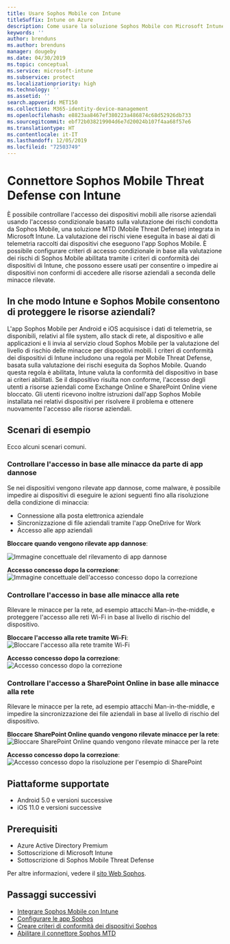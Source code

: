 ```yaml
---
title: Usare Sophos Mobile con Intune
titleSuffix: Intune on Azure
description: Come usare la soluzione Sophos Mobile con Microsoft Intune per controllare l'accesso dei dispositivi mobili alle risorse aziendali.
keywords: ''
author: brenduns
ms.author: brenduns
manager: dougeby
ms.date: 04/30/2019
ms.topic: conceptual
ms.service: microsoft-intune
ms.subservice: protect
ms.localizationpriority: high
ms.technology: ''
ms.assetid: ''
search.appverid: MET150
ms.collection: M365-identity-device-management
ms.openlocfilehash: e8823aa8467ef380223a486874c68d52926db733
ms.sourcegitcommit: ebf72b038219904d6e7d20024b107f4aa68f57e6
ms.translationtype: HT
ms.contentlocale: it-IT
ms.lasthandoff: 12/05/2019
ms.locfileid: "72503749"
---
```

# <a name="sophos-mobile-threat-defense-connector-with-intune"></a>Connettore Sophos Mobile Threat Defense con Intune
È possibile controllare l'accesso dei dispositivi mobili alle risorse aziendali usando l'accesso condizionale basato sulla valutazione dei rischi condotta da Sophos Mobile, una soluzione MTD (Mobile Threat Defense) integrata in Microsoft Intune. La valutazione dei rischi viene eseguita in base ai dati di telemetria raccolti dai dispositivi che eseguono l'app Sophos Mobile.
È possibile configurare criteri di accesso condizionale in base alla valutazione dei rischi di Sophos Mobile abilitata tramite i criteri di conformità dei dispositivi di Intune, che possono essere usati per consentire o impedire ai dispositivi non conformi di accedere alle risorse aziendali a seconda delle minacce rilevate.

## <a name="how-do-intune-and-sophos-mobile-help-protect-your-company-resources"></a>In che modo Intune e Sophos Mobile consentono di proteggere le risorse aziendali?
L'app Sophos Mobile per Android e iOS acquisisce i dati di telemetria, se disponibili, relativi al file system, allo stack di rete, al dispositivo e alle applicazioni e li invia al servizio cloud Sophos Mobile per la valutazione del livello di rischio delle minacce per dispositivi mobili.
I criteri di conformità dei dispositivi di Intune includono una regola per Mobile Threat Defense, basata sulla valutazione dei rischi eseguita da Sophos Mobile. Quando questa regola è abilitata, Intune valuta la conformità del dispositivo in base ai criteri abilitati. Se il dispositivo risulta non conforme, l'accesso degli utenti a risorse aziendali come Exchange Online e SharePoint Online viene bloccato. Gli utenti ricevono inoltre istruzioni dall'app Sophos Mobile installata nei relativi dispositivi per risolvere il problema e ottenere nuovamente l'accesso alle risorse aziendali.  

## <a name="sample-scenarios"></a>Scenari di esempio
Ecco alcuni scenari comuni.  
### <a name="control-access-based-on-threats-from-malicious-apps"></a>Controllare l'accesso in base alle minacce da parte di app dannose
Se nei dispositivi vengono rilevate app dannose, come malware, è possibile impedire ai dispositivi di eseguire le azioni seguenti fino alla risoluzione della condizione di minaccia:
- Connessione alla posta elettronica aziendale
- Sincronizzazione di file aziendali tramite l'app OneDrive for Work
- Accesso alle app aziendali

**Bloccare quando vengono rilevate app dannose**:
 
![Immagine concettuale del rilevamento di app dannose](./media/sophos-mtd-connector/sophos_malicious_apps_blocked.png)  

**Accesso concesso dopo la correzione**:  
![Immagine concettuale dell'accesso concesso dopo la correzione](./media/sophos-mtd-connector/sophos_malicious_apps_unblocked.png)

### <a name="control-access-based-on-threat-to-network"></a>Controllare l'accesso in base alle minacce alla rete  
Rilevare le minacce per la rete, ad esempio attacchi Man-in-the-middle, e proteggere l'accesso alle reti Wi-Fi in base al livello di rischio del dispositivo.  

**Bloccare l'accesso alla rete tramite Wi-Fi**:  
![Bloccare l'accesso alla rete tramite Wi-Fi](./media/sophos-mtd-connector/sophos_network_wifi_blocked.png)

**Accesso concesso dopo la correzione**:   
![Accesso concesso dopo la correzione](./media/sophos-mtd-connector/sophos_network_wifi_unblocked.png)  

### <a name="control-access-to-sharepoint-online-based-on-threat-to-network"></a>Controllare l'accesso a SharePoint Online in base alle minacce alla rete  
Rilevare le minacce per la rete, ad esempio attacchi Man-in-the-middle, e impedire la sincronizzazione dei file aziendali in base al livello di rischio del dispositivo.  

**Bloccare SharePoint Online quando vengono rilevate minacce per la rete**:   
![Bloccare SharePoint Online quando vengono rilevate minacce per la rete](./media/sophos-mtd-connector/sophos_network_spo_blocked.png)  

**Accesso concesso dopo la correzione**:  
![Accesso concesso dopo la risoluzione per l'esempio di SharePoint](./media/sophos-mtd-connector/sophos_network_spo_unblocked.png)  

## <a name="supported-platforms"></a>Piattaforme supportate  
- Android 5.0 e versioni successive
- iOS 11.0 e versioni successive

## <a name="prerequisites"></a>Prerequisiti  
- Azure Active Directory Premium
- Sottoscrizione di Microsoft Intune 
- Sottoscrizione di Sophos Mobile Threat Defense

Per altre informazioni, vedere il [sito Web Sophos](https://www.sophos.com/products/mobile-control).  

## <a name="next-steps"></a>Passaggi successivi  
- [Integrare Sophos Mobile con Intune](sophos-mtd-connector-integration.md)
- [Configurare le app Sophos](mtd-apps-ios-app-configuration-policy-add-assign.md)
- [Creare criteri di conformità dei dispositivi Sophos](mtd-device-compliance-policy-create.md)
- [Abilitare il connettore Sophos MTD](mtd-connector-enable.md)
